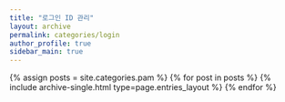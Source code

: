 ```yaml
---
title: "로그인 ID 관리"
layout: archive
permalink: categories/login
author_profile: true
sidebar_main: true
---
```



{% assign posts = site.categories.pam %}
{% for post in posts %} {% include archive-single.html type=page.entries_layout %} {% endfor %}